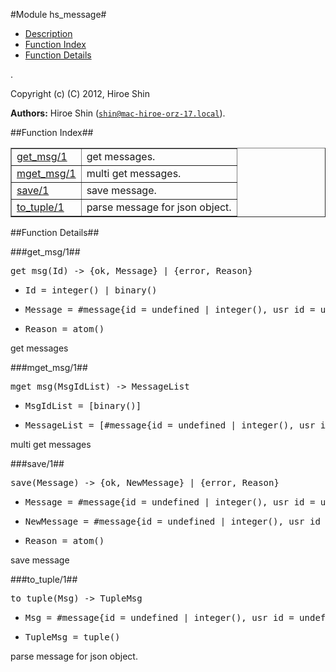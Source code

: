 

#Module hs_message#
* [Description](#description)
* [Function Index](#index)
* [Function Details](#functions)


.

Copyright (c) (C) 2012, Hiroe Shin

__Authors:__ Hiroe Shin ([`shin@mac-hiroe-orz-17.local`](mailto:shin@mac-hiroe-orz-17.local)).<a name="index"></a>

##Function Index##


<table width="100%" border="1" cellspacing="0" cellpadding="2" summary="function index"><tr><td valign="top"><a href="#get_msg-1">get_msg/1</a></td><td>get messages.</td></tr><tr><td valign="top"><a href="#mget_msg-1">mget_msg/1</a></td><td>multi get messages.</td></tr><tr><td valign="top"><a href="#save-1">save/1</a></td><td>save message.</td></tr><tr><td valign="top"><a href="#to_tuple-1">to_tuple/1</a></td><td>parse message for json object.</td></tr></table>


<a name="functions"></a>

##Function Details##

<a name="get_msg-1"></a>

###get_msg/1##


<pre>get_msg(Id) -&gt; {ok, Message} | {error, Reason}</pre>
<ul class="definitions"><li><pre>Id = integer() | binary()</pre></li><li><pre>Message = #message{id = undefined | integer(), usr_id = undefined | integer(), team_id = undefined | integer(), text = undefined | binary(), created_at = undefined | non_neg_integer(), lat = undefined | string(), lng = undefined | string()}</pre></li><li><pre>Reason = atom()</pre></li></ul>

get messages<a name="mget_msg-1"></a>

###mget_msg/1##


<pre>mget_msg(MsgIdList) -&gt; MessageList</pre>
<ul class="definitions"><li><pre>MsgIdList = [binary()]</pre></li><li><pre>MessageList = [#message{id = undefined | integer(), usr_id = undefined | integer(), team_id = undefined | integer(), text = undefined | binary(), created_at = undefined | non_neg_integer(), lat = undefined | string(), lng = undefined | string()}] | []</pre></li></ul>

multi get messages<a name="save-1"></a>

###save/1##


<pre>save(Message) -&gt; {ok, NewMessage} | {error, Reason}</pre>
<ul class="definitions"><li><pre>Message = #message{id = undefined | integer(), usr_id = undefined | integer(), team_id = undefined | integer(), text = undefined | binary(), created_at = undefined | non_neg_integer(), lat = undefined | string(), lng = undefined | string()}</pre></li><li><pre>NewMessage = #message{id = undefined | integer(), usr_id = undefined | integer(), team_id = undefined | integer(), text = undefined | binary(), created_at = undefined | non_neg_integer(), lat = undefined | string(), lng = undefined | string()}</pre></li><li><pre>Reason = atom()</pre></li></ul>

save message<a name="to_tuple-1"></a>

###to_tuple/1##


<pre>to_tuple(Msg) -&gt; TupleMsg</pre>
<ul class="definitions"><li><pre>Msg = #message{id = undefined | integer(), usr_id = undefined | integer(), team_id = undefined | integer(), text = undefined | binary(), created_at = undefined | non_neg_integer(), lat = undefined | string(), lng = undefined | string()}</pre></li><li><pre>TupleMsg = tuple()</pre></li></ul>

parse message for json object.